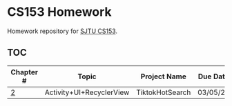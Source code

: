# CS153 Homework

Homework repository for [SJTU CS153](https://github.com/bytedance-android-camp-sjtu-2021).

## TOC

Chapter \#|Topic|Project Name|Due Date
-----|-----|-----|-----
[2](./chapter2)|Activity+UI+RecyclerView|TiktokHotSearch|03/05/21
